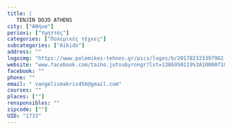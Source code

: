 ```yaml
---
title: |
   TENJIN DOJO ATHENS
city: ["Αθήνα"]
perioxi: ["Υμηττός"]
categories: ["Πολεμικές τέχνες"]
subcategories: ["Aikido"]
address: ""
logoimg: "https://www.polemikes-tehnes.gr/pics/logos/b/201782323397982.jpg"
website: "www.facebook.com/taiho.jutsubyrongr?lst=1386950119%3A100007183391295%3A1506198880"
facebook: ""
phone: ""
email: " vangelismakris456@gmail.com"
courses: ""
places: [""]
rensponsibles: ""
zipcode: [""]
UID: "1733"
---
```




